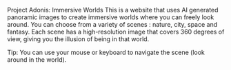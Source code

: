 
Project Adonis: Immersive Worlds
This is a website that uses AI generated panoramic images to create immersive worlds where you can freely look around. 
You can choose from a variety of scenes : nature, city, space and fantasy. Each scene has a high-resolution image 
that covers 360 degrees of view, giving you the illusion of being in that world. 

Tip: You can use your mouse or keyboard to navigate the scene (look around in the world).
